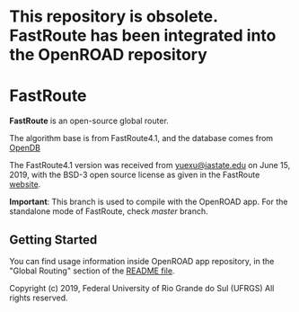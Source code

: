 # This repository is obsolete. FastRoute has been integrated into the OpenROAD repository

FastRoute
======================

**FastRoute** is an open-source global router.

The algorithm base is from FastRoute4.1, and the database comes from [OpenDB](https://github.com/The-OpenROAD-Project/OpenDB)


The FastRoute4.1 version was received from <yuexu@iastate.edu> on June 15, 2019, with the BSD-3 open source license as given in the FastRoute [website](http://home.eng.iastate.edu/~cnchu/FastRoute.html#License).

**Important**: This branch is used to compile with the OpenROAD app. For the standalone mode of FastRoute, check *master* branch.

## Getting Started
You can find usage information inside OpenROAD app repository, in the "Global Routing" section of the [README file](https://github.com/The-OpenROAD-Project/OpenROAD/blob/develop/README.md).

Copyright (c) 2019, Federal University of Rio Grande do Sul (UFRGS)
All rights reserved.
